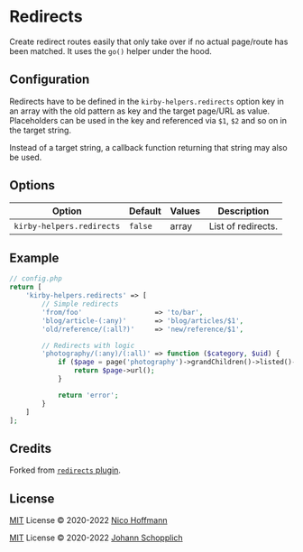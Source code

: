 # Redirects

Create redirect routes easily that only take over if no actual page/route has been matched. It uses the `go()` helper under the hood.

## Configuration

Redirects have to be defined in the `kirby-helpers.redirects` option key in an array with the old pattern as key and the target page/URL as value. Placeholders can be used in the key and referenced via `$1`, `$2` and so on in the target string.

Instead of a target string, a callback function returning that string may also be used.

## Options

| Option                    | Default | Values | Description        |
| ------------------------- | ------- | ------ | ------------------ |
| `kirby-helpers.redirects` | `false` | array  | List of redirects. |

## Example

```php
// config.php
return [
    'kirby-helpers.redirects' => [
        // Simple redirects
        'from/foo'                  => 'to/bar',
        'blog/article-(:any)'       => 'blog/articles/$1',
        'old/reference/(:all?)'     => 'new/reference/$1',

        // Redirects with logic
        'photography/(:any)/(:all)' => function ($category, $uid) {
            if ($page = page('photography')->grandChildren()->listed()->findBy('uid', $uid)) {
                return $page->url();
            }

            return 'error';
        }
    ]
];
```

## Credits

Forked from [`redirects` plugin](https://github.com/getkirby/getkirby.com/pull/1131).

## License

[MIT](../LICENSE) License © 2020-2022 [Nico Hoffmann](https://github.com/getkirby)

[MIT](../LICENSE) License © 2020-2022 [Johann Schopplich](https://github.com/johannschopplich)

